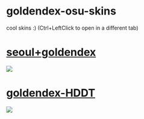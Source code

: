 # goldendex-osu-skins

cool skins :)  (Ctrl+LeftClick to open in a different tab)






# [seoul+goldendex](https://mega.nz/file/fIgRwZaT#r4Hk5jSbZ-QzgJj4A8koUghuZckTGJRYbyI5RUFfA6I)
![](https://media.discordapp.net/attachments/1029797258763444324/1029797303399235744/unknown.png?width=1201&height=676)

# [goldendex-HDDT](https://mega.nz/file/vAZwRJxJ#a3AM_FRUp753BKXROOySKL1nltyqWJe0psGp9KxqKyo)
![](https://media.discordapp.net/attachments/932221404580053002/1040706859163725975/screenshot114.jpg?width=1202&height=676)
